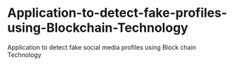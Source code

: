 # Application-to-detect-fake-profiles-using-Blockchain-Technology
Application to detect fake social media profiles using Block chain Technology
